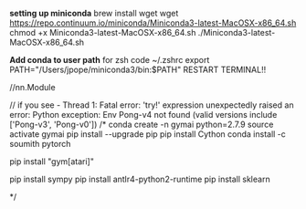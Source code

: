 
**setting up miniconda**
brew install wget
wget https://repo.continuum.io/miniconda/Miniconda3-latest-MacOSX-x86_64.sh
chmod +x Miniconda3-latest-MacOSX-x86_64.sh
./Miniconda3-latest-MacOSX-x86_64.sh


**Add conda to user path**
for zsh 
code ~/.zshrc
export PATH="/Users/jpope/miniconda3/bin:$PATH"
RESTART TERMINAL!!

//nn.Module

// if you see - Thread 1: Fatal error: 'try!' expression unexpectedly raised an error: Python exception: Env Pong-v4 not found (valid versions include ['Pong-v3', 'Pong-v0'])
/*
conda create -n gymai  python=2.7.9
source activate gymai
pip install --upgrade pip
pip install Cython
conda install -c soumith pytorch


pip install "gym[atari]"


pip install sympy
pip install antlr4-python2-runtime
pip install sklearn


*/
